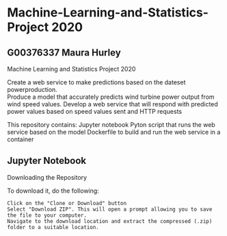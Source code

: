 # Machine-Learning-and-Statistics-Project 2020

## G00376337 Maura Hurley

Machine Learning and Statistics Project 2020

Create a web service to make predictions based on the dateset powerproduction.  
Produce a model that accurately predicts wind turbine power output from wind speed values.
Develop a web service that will respond with predicted power values based on speed values sent and HTTP requests



This repository contains:
Jupyter notebook
Pyton script that runs the web service based on the model
Dockerfile to build and run the web service in a container



## Jupyter Notebook

Downloading the Repository

To download it, do the following:

    Click on the "Clone or Download" button
    Select "Download ZIP". This will open a prompt allowing you to save the file to your computer.
    Navigate to the download location and extract the compressed (.zip) folder to a suitable location.
